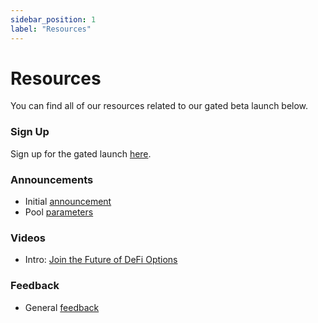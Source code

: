 ```yaml
---
sidebar_position: 1
label: "Resources"
---
```

# Resources

You can find all of our resources related to our gated beta launch below.

### Sign Up
Sign up for the gated launch [here](https://signup.panoptic.xyz).

### Announcements
- Initial [announcement](https://panoptic.xyz/blog/gated-launch-sign-up)
- Pool [parameters](https://panoptic.xyz/blog/gated-launch-parameters)

### Videos
- Intro: [Join the Future of DeFi Options](https://www.youtube.com/watch?v=1wwF5_SH1Rc)

### Feedback
- General [feedback](https://feedback.panoptic.xyz/)